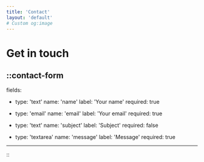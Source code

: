 ```yaml
---
title: 'Contact'
layout: 'default'
# Custom og:image
---
```


# Get in touch

## ::contact-form

fields:

- type: 'text'
  name: 'name'
  label: 'Your name'
  required: true

- type: 'email'
  name: 'email'
  label: 'Your email'
  required: true

- type: 'text'
  name: 'subject'
  label: 'Subject'
  required: false

- type: 'textarea'
  name: 'message'
  label: 'Message'
  required: true

---

::